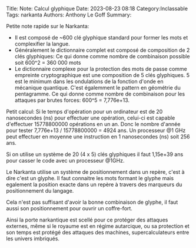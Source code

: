 Title: Note: Calcul glyphique
Date: 2023-08-23 08:18
Category:Inclassable
Tags: narkanta
Authors: Anthony Le Goff
Summary:

Petite note rapide sur le Narkanta:

* Il est composé de ~600 clé glyphique standard pour former les mots et complexifier la langue.
* Généralement le dictionnaire complet est composé de composition de 2 clés glyphiques: Ce qui donne comme nombre de combinaison possible soit 600^2 = 360 000 mots
* Le dictionnaire complexe pour la protection des mots de passe comme empreinte cryptographique est une composition de 5 clés glyphiques. 5 est le minimum dans les ondulations de la fonction d'onde en mécanique quantique. C'est égalemment le pattern en géométrie du pentagramme. Ce qui donne comme nombre de combinaison pour les attaques par brutes forces: 600^5 = 7,776e+13. 

Petit calcul: Si le temps d'opération pour un ordinateur est de 20 nanosecondes (ns) pour effectuer une opération, celui-ci est capable d'effectuer 15778800000 opérations en un an. Donc le nombre d'année pour tester 7,776e+13 / 15778800000 = 4924 ans.
Un processeur @1 GHz peut effectuer en moyenne une instruction en 1 nanosecondes (ns) soit 256 ans. 

Si on utilise un système de 20 (4 x 5) clés glyphiques il faut 1,15e+39 ans pour casser le code avec un processeur @1GHz. 

Le Narkanta utilise un système de positionnement dans un repère, c'est à dire c'est un glyphe. Il faut connaitre les mots formant le glyphe mais egalement la position exacte dans un repère à travers des marqueurs du positionnement du langage.

Cela n'est pas suffisant d'avoir la bonne combinaison de glyphe, il faut aussi son positionnement pour ouvrir un coffre-fort.

Ainsi la porte narkantique est scellé pour ce protéger des attaques externes, même si le royaume est en régime autarcique, ou sa protection et son temps est protégé des attaques des machines, supercalculateurs entre les univers imbriqués. 